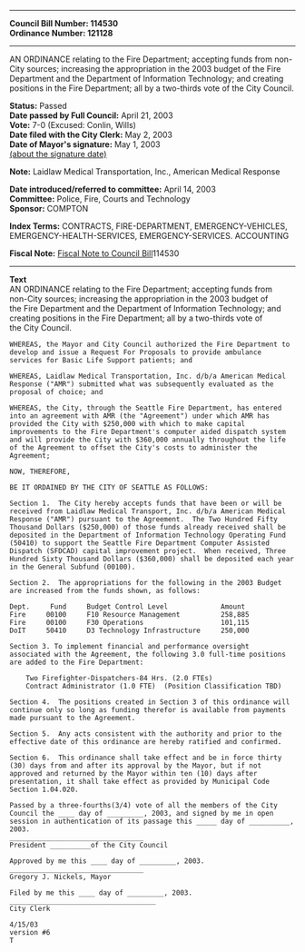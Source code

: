 * * * * *  
  
**Council Bill Number: [](#h0)[](#h2)114530**   
**Ordinance Number: 121128**  
  
* * * * *  
  
AN ORDINANCE relating to the Fire Department; accepting funds from non-City sources; increasing the appropriation in the 2003 budget of the Fire Department and the Department of Information Technology; and creating positions in the Fire Department; all by a two-thirds vote of the City Council.  
  
**Status:** Passed   
**Date passed by Full Council:** April 21, 2003   
**Vote:** 7-0 (Excused: Conlin, Wills)   
**Date filed with the City Clerk:** May 2, 2003   
**Date of Mayor's signature:** May 1, 2003   
[(about the signature date)](/~public/approvaldate.htm)   
  
**Note:** Laidlaw Medical Transportation, Inc., American Medical Response  
  
  
**Date introduced/referred to committee:** April 14, 2003   
**Committee:** Police, Fire, Courts and Technology   
**Sponsor:** COMPTON   
  
**Index Terms:** CONTRACTS, FIRE-DEPARTMENT, EMERGENCY-VEHICLES, EMERGENCY-HEALTH-SERVICES, EMERGENCY-SERVICES. ACCOUNTING  
  
**Fiscal Note:** [Fiscal Note to Council Bill](http://clerk.seattle.gov/~public/fnote/114530.htm)[](#h1)[](#h3)114530  
  
* * * * *  
  
**Text**  
    AN ORDINANCE relating to the Fire Department; accepting funds from  
    non-City sources; increasing the appropriation in the 2003 budget of  
    the Fire Department and the Department of Information Technology; and  
    creating positions in the Fire Department; all by a two-thirds vote of  
    the City Council.  
  
    WHEREAS, the Mayor and City Council authorized the Fire Department to  
    develop and issue a Request For Proposals to provide ambulance  
    services for Basic Life Support patients; and  
  
    WHEREAS, Laidlaw Medical Transportation, Inc. d/b/a American Medical  
    Response ("AMR") submitted what was subsequently evaluated as the  
    proposal of choice; and  
  
    WHEREAS, the City, through the Seattle Fire Department, has entered  
    into an agreement with AMR (the "Agreement") under which AMR has  
    provided the City with $250,000 with which to make capital  
    improvements to the Fire Department's computer aided dispatch system  
    and will provide the City with $360,000 annually throughout the life  
    of the Agreement to offset the City's costs to administer the  
    Agreement;  
  
    NOW, THEREFORE,  
  
    BE IT ORDAINED BY THE CITY OF SEATTLE AS FOLLOWS:  
  
    Section 1.  The City hereby accepts funds that have been or will be  
    received from Laidlaw Medical Transport, Inc. d/b/a American Medical  
    Response ("AMR") pursuant to the Agreement.  The Two Hundred Fifty  
    Thousand Dollars ($250,000) of those funds already received shall be  
    deposited in the Department of Information Technology Operating Fund  
    (50410) to support the Seattle Fire Department Computer Assisted  
    Dispatch (SFDCAD) capital improvement project.  When received, Three  
    Hundred Sixty Thousand Dollars ($360,000) shall be deposited each year  
    in the General Subfund (00100).  
  
    Section 2.  The appropriations for the following in the 2003 Budget  
    are increased from the funds shown, as follows:  
  
    Dept.     Fund     Budget Control Level             Amount  
    Fire     00100     F10 Resource Management          258,885  
    Fire     00100     F30 Operations                   101,115  
    DoIT     50410     D3 Technology Infrastructure     250,000  
  
    Section 3. To implement financial and performance oversight  
    associated with the Agreement, the following 3.0 full-time positions  
    are added to the Fire Department:  
  
        Two Firefighter-Dispatchers-84 Hrs. (2.0 FTEs)  
        Contract Administrator (1.0 FTE)  (Position Classification TBD)  
  
    Section 4.  The positions created in Section 3 of this ordinance will  
    continue only so long as funding therefor is available from payments  
    made pursuant to the Agreement.  
  
    Section 5.  Any acts consistent with the authority and prior to the  
    effective date of this ordinance are hereby ratified and confirmed.  
  
    Section 6.  This ordinance shall take effect and be in force thirty  
    (30) days from and after its approval by the Mayor, but if not  
    approved and returned by the Mayor within ten (10) days after  
    presentation, it shall take effect as provided by Municipal Code  
    Section 1.04.020.  
  
    Passed by a three-fourths(3/4) vote of all the members of the City  
    Council the ____ day of _________, 2003, and signed by me in open  
    session in authentication of its passage this _____ day of __________,  
    2003.  
    _________________________________  
    President __________of the City Council  
  
    Approved by me this ____ day of _________, 2003.  
    _________________________________  
    Gregory J. Nickels, Mayor  
  
    Filed by me this ____ day of _________, 2003.  
    ____________________________________  
    City Clerk  
  
    4/15/03  
    version #6  
    T  
